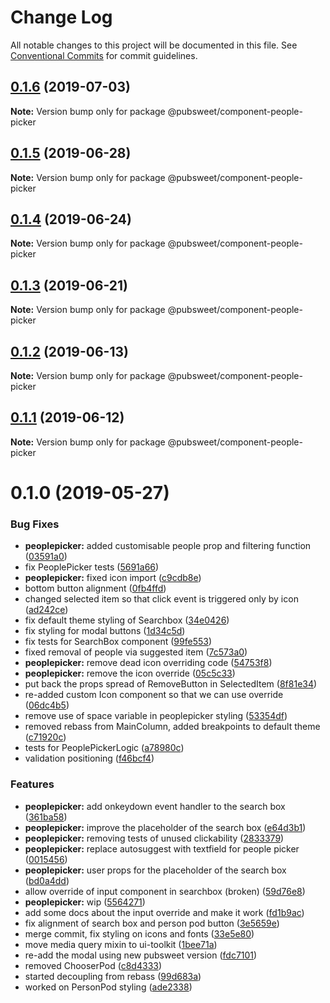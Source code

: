 # Change Log

All notable changes to this project will be documented in this file.
See [Conventional Commits](https://conventionalcommits.org) for commit guidelines.

## [0.1.6](https://gitlab.coko.foundation/pubsweet/pubsweet/compare/@pubsweet/component-people-picker@0.1.5...@pubsweet/component-people-picker@0.1.6) (2019-07-03)

**Note:** Version bump only for package @pubsweet/component-people-picker





## [0.1.5](https://gitlab.coko.foundation/pubsweet/pubsweet/compare/@pubsweet/component-people-picker@0.1.4...@pubsweet/component-people-picker@0.1.5) (2019-06-28)

**Note:** Version bump only for package @pubsweet/component-people-picker





## [0.1.4](https://gitlab.coko.foundation/pubsweet/pubsweet/compare/@pubsweet/component-people-picker@0.1.3...@pubsweet/component-people-picker@0.1.4) (2019-06-24)

**Note:** Version bump only for package @pubsweet/component-people-picker





## [0.1.3](https://gitlab.coko.foundation/pubsweet/pubsweet/compare/@pubsweet/component-people-picker@0.1.2...@pubsweet/component-people-picker@0.1.3) (2019-06-21)

**Note:** Version bump only for package @pubsweet/component-people-picker





## [0.1.2](https://gitlab.coko.foundation/pubsweet/pubsweet/compare/@pubsweet/component-people-picker@0.1.1...@pubsweet/component-people-picker@0.1.2) (2019-06-13)

**Note:** Version bump only for package @pubsweet/component-people-picker





## [0.1.1](https://gitlab.coko.foundation/pubsweet/pubsweet/compare/@pubsweet/component-people-picker@0.1.0...@pubsweet/component-people-picker@0.1.1) (2019-06-12)

**Note:** Version bump only for package @pubsweet/component-people-picker





# 0.1.0 (2019-05-27)


### Bug Fixes

* **peoplepicker:** added customisable people prop and filtering function ([03591a0](https://gitlab.coko.foundation/pubsweet/pubsweet/commit/03591a0))
* fix PeoplePicker tests ([5691a66](https://gitlab.coko.foundation/pubsweet/pubsweet/commit/5691a66))
* **peoplepicker:** fixed icon import ([c9cdb8e](https://gitlab.coko.foundation/pubsweet/pubsweet/commit/c9cdb8e))
* bottom button alignment ([0fb4ffd](https://gitlab.coko.foundation/pubsweet/pubsweet/commit/0fb4ffd))
* changed selected item so that click event is triggered only by icon ([ad242ce](https://gitlab.coko.foundation/pubsweet/pubsweet/commit/ad242ce))
* fix default theme styling of Searchbox ([34e0426](https://gitlab.coko.foundation/pubsweet/pubsweet/commit/34e0426))
* fix styling for modal buttons ([1d34c5d](https://gitlab.coko.foundation/pubsweet/pubsweet/commit/1d34c5d))
* fix tests for SearchBox component ([99fe553](https://gitlab.coko.foundation/pubsweet/pubsweet/commit/99fe553))
* fixed removal of people via suggested item ([7c573a0](https://gitlab.coko.foundation/pubsweet/pubsweet/commit/7c573a0))
* **peoplepicker:** remove dead icon overriding code ([54753f8](https://gitlab.coko.foundation/pubsweet/pubsweet/commit/54753f8))
* **peoplepicker:** remove the icon override ([05c5c33](https://gitlab.coko.foundation/pubsweet/pubsweet/commit/05c5c33))
* put back the props spread of RemoveButton in SelectedItem ([8f81e34](https://gitlab.coko.foundation/pubsweet/pubsweet/commit/8f81e34))
* re-added custom Icon component so that we can use override ([06dc4b5](https://gitlab.coko.foundation/pubsweet/pubsweet/commit/06dc4b5))
* remove use of space variable in peoplepicker styling ([53354df](https://gitlab.coko.foundation/pubsweet/pubsweet/commit/53354df))
* removed rebass from MainColumn, added breakpoints to default theme ([c71920c](https://gitlab.coko.foundation/pubsweet/pubsweet/commit/c71920c))
* tests for PeoplePickerLogic ([a78980c](https://gitlab.coko.foundation/pubsweet/pubsweet/commit/a78980c))
* validation positioning ([f46bcf4](https://gitlab.coko.foundation/pubsweet/pubsweet/commit/f46bcf4))


### Features

* **peoplepicker:** add onkeydown event handler to the search box ([361ba58](https://gitlab.coko.foundation/pubsweet/pubsweet/commit/361ba58))
* **peoplepicker:** improve the placeholder of the search box ([e64d3b1](https://gitlab.coko.foundation/pubsweet/pubsweet/commit/e64d3b1))
* **peoplepicker:** removing tests of unused clickability ([2833379](https://gitlab.coko.foundation/pubsweet/pubsweet/commit/2833379))
* **peoplepicker:** replace autosuggest with textfield for people picker ([0015456](https://gitlab.coko.foundation/pubsweet/pubsweet/commit/0015456))
* **peoplepicker:** user props for the placeholder of the search box ([bd0a4dd](https://gitlab.coko.foundation/pubsweet/pubsweet/commit/bd0a4dd))
* allow override of input component in searchbox (broken) ([59d76e8](https://gitlab.coko.foundation/pubsweet/pubsweet/commit/59d76e8))
* **peoplepicker:** wip ([5564271](https://gitlab.coko.foundation/pubsweet/pubsweet/commit/5564271))
* add some docs about the input override and make it work ([fd1b9ac](https://gitlab.coko.foundation/pubsweet/pubsweet/commit/fd1b9ac))
* fix alignment of search box and person pod button ([3e5659e](https://gitlab.coko.foundation/pubsweet/pubsweet/commit/3e5659e))
* merge commit, fix styling on icons and fonts ([33e5e80](https://gitlab.coko.foundation/pubsweet/pubsweet/commit/33e5e80))
* move media query mixin to ui-toolkit ([1bee71a](https://gitlab.coko.foundation/pubsweet/pubsweet/commit/1bee71a))
* re-add the modal using new pubsweet version ([fdc7101](https://gitlab.coko.foundation/pubsweet/pubsweet/commit/fdc7101))
* removed ChooserPod ([c8d4333](https://gitlab.coko.foundation/pubsweet/pubsweet/commit/c8d4333))
* started decoupling from rebass ([99d683a](https://gitlab.coko.foundation/pubsweet/pubsweet/commit/99d683a))
* worked on PersonPod styling ([ade2338](https://gitlab.coko.foundation/pubsweet/pubsweet/commit/ade2338))
